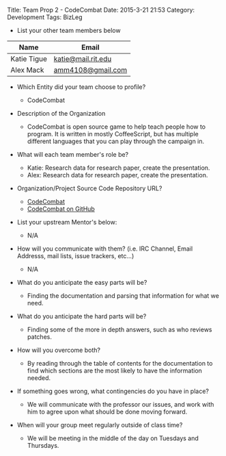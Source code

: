 Title: Team Prop 2 - CodeCombat
Date: 2015-3-21 21:53
Category: Development
Tags: BizLeg

- List your other team members below

| Name             | Email                       |
|------------------|-----------------------------|
| Katie Tigue      | <katie@mail.rit.edu>        |
| Alex Mack        | <amm4108@gmail.com>         |

- Which Entity did your team choose to profile?
	- CodeCombat

- Description of the Organization
	- CodeCombat is open source game to help teach people how to program. It is written in mostly CoffeeScript, but has multiple different languages that you can play through the campaign in.

- What will each team member's role be?
	- Katie: Research data for research paper, create the presentation.
    - Alex: Research data for research paper, create the presentation.

- Organization/Project Source Code Repository URL?
	- [CodeCombat](http://codecombat.com)
	- [CodeCombat on GitHub](https://github.com/codecombat/codecombat)

- List your upstream Mentor's below:
	- N/A

- How will you communicate with them? (i.e. IRC Channel, Email Addresss, mail lists, issue trackers, etc...)
	- N/A

- What do you anticipate the easy parts will be?
	- Finding the documentation and parsing that information for what we need.

- What do you anticipate the hard parts will be?
	- Finding some of the more in depth answers, such as who reviews patches.

- How will you overcome both?
	- By reading through the table of contents for the documentation to find which sections are the most likely to have the information needed.
    
- If something goes wrong, what contingencies do you have in place?
	- We will communicate with the professor our issues, and work with him to agree upon what should be done moving forward.
    
- When will your group meet regularly outside of class time?
	- We will be meeting in the middle of the day on Tuesdays and Thursdays.